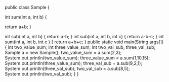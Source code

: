 public class Sample
{

int sum(int a, int b)
{

return a+b;
}

int sub(int a, int b)
{
return a-b;
}
int sub(int a, int b, int c)
{
return a-b-c;
}
int sum(int a, int b, int c )
{
return a+b+c;
}
   public static void main(String args[])
   {
       int two_value_sum;
       int three_value_sum;
       int two_val_sub, three_val_sub;
       Sample a = new Sample();
       two_value_sum = a.sum(2,3);
       System.out.println(two_value_sum);
       three_value_sum = a.sum(1,10,15);
       System.out.println(three_value_sum);
       three_val_sub = a.sub(9,2,1);
       System.out.println(three_val_sub);
       two_val_sub = a.sub(8,5);
       System.out.println(two_val_sub);
   }
}
